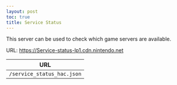 ```yaml
---
layout: post
toc: true
title: Service Status
---
```


This server can be used to check which game servers are available.

URL: https://Service-status-lp1.cdn.nintendo.net

| URL                        |
|----------------------------|
| `/service_status_hac.json` |